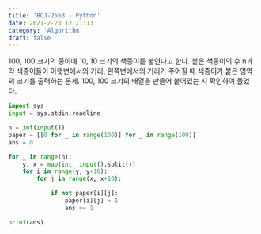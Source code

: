 ```yaml
---
title: 'BOJ-2563 - Python'
date: 2021-2-23 12:21:13
category: 'Algorithm'
draft: false
---
```

100, 100 크기의 종이에 10, 10 크기의 색종이를 붙인다고 한다. 붙은 색종이의 수 n과 각 색종이들이 아랫변에서의 거리, 왼쪽변에서의 거리가 주어질 때 색종이가 붙은 영역의 크기를 출력하는 문제. 100, 100 크기의 배열을 만들어 붙어있는 지 확인하여 풀었다.
```python
import sys
input = sys.stdin.readline

n = int(input())
paper = [[0 for _ in range(100)] for _ in range(100)]
ans = 0

for _ in range(n):
    y, x = map(int, input().split())
    for i in range(y, y+10):
        for j in range(x, x+10):

            if not paper[i][j]:
                paper[i][j] = 1
                ans += 1

print(ans)

```